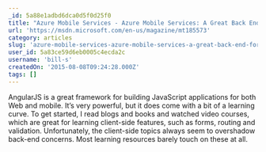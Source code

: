 ```yaml
---
_id: 5a88e1adbd6dca0d5f0d25f0
title: "Azure Mobile Services - Azure Mobile Services: A Great Back End for AngularJS"
url: 'https://msdn.microsoft.com/en-us/magazine/mt185573'
category: articles
slug: 'azure-mobile-services-azure-mobile-services-a-great-back-end-for-angularjs'
user_id: 5a83ce59d6eb0005c4ecda2c
username: 'bill-s'
createdOn: '2015-08-08T09:24:28.000Z'
tags: []
---
```


AngularJS is a great framework for building JavaScript applications for both Web and mobile. It’s very powerful, but it does come with a bit of a learning curve. To get started, I read blogs and books and watched video courses, which are great for learning client-side features, such as forms, routing and validation. Unfortu­nately, the client-side topics always seem to overshadow back-end concerns. Most learning resources barely touch on these at all.
